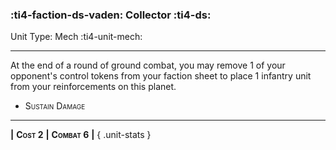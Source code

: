 ### :ti4-faction-ds-vaden: **Collector** :ti4-ds:

Unit Type: Mech :ti4-unit-mech:

---

At the end of a round of ground combat, you may remove 1 of your opponent's control tokens from your faction sheet to place 1 infantry unit from your reinforcements on this planet.

* <span style="font-variant:small-caps;">Sustain Damage</span> 

---

__|__ <span style="font-variant:small-caps;white-space: nowrap;">**Cost 2**</span> __|__ <span style="font-variant:small-caps;white-space: nowrap;">**Combat 6**</span> __|__
{ .unit-stats }
